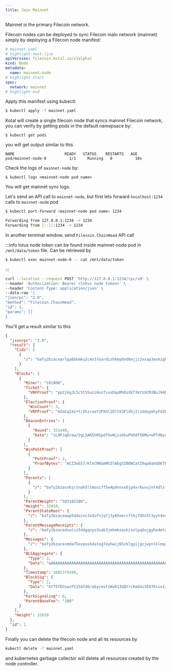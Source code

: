 ```yaml
---
title: Join Mainnet
---
```


Mainnet is the primary Filecoin network.

Filecoin nodes can be deployed to sync Filecoin main network (mainnet) simply by deploying a Filecoin node manifest:

```yaml
# mainnet.yaml
# highlight-next-line
apiVersion: filecoin.kotal.io/v1alpha1
kind: Node
metadata:
  name: mainnet-node
# highlight-start
spec:
  network: mainnet
# highlight-end
```

Apply this manifest using kubectl:

```bash
$ kubectl apply -f mainnet.yaml
```

Kotal will create a single filecoin node that syncs mainnet Filecoin network, you can verify by getting pods in the default namepsace by:

```
$ kubectl get pods
```

you will get output similar to this

```
NAME                      READY   STATUS    RESTARTS   AGE
pod/mainnet-node-0          1/1     Running   0          10s
```

Check the logs of `mainnet-node` by:

```
$ kubectl logs <mainnet-node pod name>
```

You will get mainnet sync logs.

Let's send an API call to `mainnet-node`, but first lets forward `hocalhost:1234` calls to `mainnet-node` pod

```bash
$ kubectl port-forward <mainnet-node pod name> 1234

Forwarding from 127.0.0.1:1234 -> 1234
Forwarding from [::1]:1234 -> 1234
```

In another terminal window, send `Filecoin.ChainHead` API call

:::info
lotus node token can be found inside mainnet-node pod in `/mnt/data/token` file.
Can be retrieved by
```bash
$ kubectl exec mainnet-node-0 -- cat /mnt/data/token
```
:::

```bash
curl --location --request POST 'http://127.0.0.1:1234/rpc/v0' \
--header 'Authorization: Bearer <lotus node token>' \
--header 'Content-Type: application/json' \
--data-raw '{
"jsonrpc": "2.0",
"method": "Filecoin.ChainHead",
"id": 1,
"params": []
}
```

You'll get a result similar to this

```json
{
  "jsonrpc": "2.0",
  "result": {
    "Cids": [
      {
        "/": "bafy2bzacearlga6bkmku2c4x57oardishkmy6nd6mjjz2xxap3eokighlcz74"
      }
    ],
    "Blocks": [
      {
        "Miner": "t01000",
        "Ticket": {
          "VRFProof": "ppZjEgJL5c5tSSuziHvzfsvxDquMhDsXEf3kYzUCMJBoJ94D6It8vpZhBz7iysKOGUJrqRw8C+AoiV0zupWDa5zIpnlkafNc1mxFpMX751w5vJHuomVIse3rJZJlGmgn"
        },
        "ElectionProof": {
          "WinCount": 3,
          "VRFProof": "mImCqI4z+Y/IhzcxeY3PXhl2DlYX3FlXhjIrzGdaymhyFdZ0xBKj+D7KmiYnjhOsCs9yZ5wuBj2FOD9MYef16NAQ6XVwoC0gnmohYEZUVYkeoY0v476uThbIFm3QdNjN"
        },
        "BeaconEntries": [
          {
            "Round": 331440,
            "Data": "iL9PJq0/ow/2gL5AKShR5pdfOvWjisOkuPOXdf5DMu+wPT4ByuWNxg8+pTt8XAE8GPeJvNMJtR/LjhP1VbJVa8s3AJ19ttEqusmB/NT+KIQe602etzxBqWyK/5+p2zyp"
          }
        ],
        "WinPoStProof": [
          {
            "PoStProof": 2,
            "ProofBytes": "mCZ3wS57/KlVCMAGmMS3lWbg5ZBOW1atI9qaOahbD6TEqs1uoUAoXq9+48WHhXMlpMr0KOA9ditjtg8XZqb/YO6NV+WAX1AhlXfzgcbu1WALMTkhdQ39i0fdAGFo5Z0yBihLkpEf+d3Lp3xT2+AUf4kM9IWTjT5eKzuI8BTWcSHbrGQN9fwA4dTyicH/OOwwjoriuwVeytRtTdVv3wF8uQouRiDqgfzrx4MEhyHETdN3fLVus/TOnhQRqkgeacbb"
          }
        ],
        "Parents": [
          {
            "/": "bafy2bzacebjctnak5ltmoscff5e4pdnnxx6jp4xr6uxujnt4dlsfbyvkihdxg"
          }
        ],
        "ParentWeight": "503182280",
        "Height": 32010,
        "ParentStateRoot": {
          "/": "bafy2bzaceawp5d4oinc3xdufvjqfj3y65oercfthj7d5x5t3yyt4ose6pjxco"
        },
        "ParentMessageReceipts": {
          "/": "bafy2bzacedswlcz5ddgqnyo3sak3jmhmkxashisnlpq6ujgyhe4mlobzpnhs6"
        },
        "Messages": {
          "/": "bafy2bzacecmda75ovposbdateg7eyhwij65zklgyijgcjwynlklmqazpwlhba"
        },
        "BLSAggregate": {
          "Type": 2,
          "Data": "wAAAAAAAAAAAAAAAAAAAAAAAAAAAAAAAAAAAAAAAAAAAAAAAAAAAAAAAAAAAAAAAAAAAAAAAAAAAAAAAAAAAAAAAAAAAAAAAAAAAAAAAAAAAAAAAAAAAAAAAAAAAAAAA"
        },
        "Timestamp": 1605374280,
        "BlockSig": {
          "Type": 2,
          "Data": "kY75fEGswzFYz5Afd6/abycmiFzWvK13GQYrcRaG4iSE97Exie1/BCQdWZSqL8dBA52TGxsEsOiaB8bf6deUE4b0ES+DjjIYH2K2EBGHh8ewDfR+Hwwo6jhdR9dY1JVj"
        },
        "ForkSignaling": 0,
        "ParentBaseFee": "100"
      }
    ],
    "Height": 32010
  },
  "id": 1
}
```

Finally you can delete the filecoin node and all its resources by

```bash
kubectl delete -f mainnet.yaml
```

and kubernetes garbage collector will delete all resources created by the node controller.
